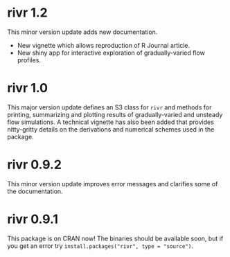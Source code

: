 # rivr 1.2

This minor version update adds new documentation.

* New vignette which allows reproduction of R Journal article. 
* New shiny app for interactive exploration of gradually-varied flow 
  profiles.


# rivr 1.0

This major version update defines an S3 class for `rivr` and methods 
for printing, summarizing and plotting results of gradually-varied and 
unsteady flow simulations. A technical vignette has also been added 
that provides nitty-gritty details on the derivations and numerical
schemes used in the package.


# rivr 0.9.2

This minor version update improves error messages and clarifies
some of the documentation.


# rivr 0.9.1

This package is on CRAN now! The binaries should be available 
soon, but if you get an error try 
`install.packages("rivr", type = "source")`.
